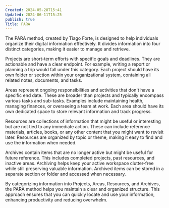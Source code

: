 ```yaml
---
Created: 2024-05-28T15:41
Updated: 2024-06-11T15:25
publish: true
Title: PARA
---
```

The PARA method, created by Tiago Forte, is designed to help individuals organize their digital information effectively. It divides information into four distinct categories, making it easier to manage and retrieve.

Projects are short-term efforts with specific goals and deadlines. They are actionable and have a clear endpoint. For example, writing a report or planning a trip would fall under this category. Each project should have its own folder or section within your organizational system, containing all related notes, documents, and tasks.

Areas represent ongoing responsibilities and activities that don't have a specific end date. These are broader than projects and typically encompass various tasks and sub-tasks. Examples include maintaining health, managing finances, or overseeing a team at work. Each area should have its own dedicated space to store relevant information and track progress.

Resources are collections of information that might be useful or interesting but are not tied to any immediate action. These can include reference materials, articles, books, or any other content that you might want to revisit later. Resources are organized by topic or theme, making it easy to find and use the information when needed.

Archives contain items that are no longer active but might be useful for future reference. This includes completed projects, past resources, and inactive areas. Archiving helps keep your active workspace clutter-free while still preserving valuable information. Archived items can be stored in a separate section or folder and accessed when necessary.

By categorizing information into Projects, Areas, Resources, and Archives, the PARA method helps you maintain a clear and organized structure. This approach ensures that you can quickly locate and use your information, enhancing productivity and reducing overwhelm.
